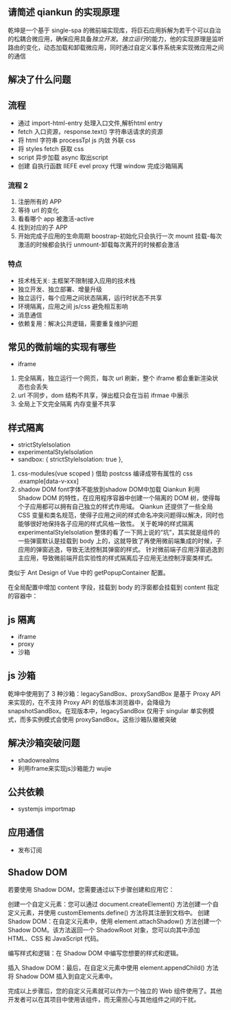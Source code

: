 ## 请简述 qiankun 的实现原理

乾坤是一个基于 single-spa 的微前端实现库，将巨石应用拆解为若干个可以自治的松耦合微应用，确保应用具备*独立开发*。*独立运行*的能力，他的实现原理是监听路由的变化，动态加载和卸载微应用，同时通过自定义事件系统来实现微应用之间的通信
## 解决了什么问题

## 流程

- 通过 import-html-entry 处理入口文件,解析html entry
- fetch 入口资源，response.text() 字符串话请求的资源
- 将 html 字符串 processTpl js 内敛 外联 css
- 将 styles fetch 获取 css
- script 异步加载 async 取出script
- 创建 自执行函数 IIEFE evel proxy 代理 window 完成沙箱隔离

### 流程 2

1. 注册所有的 APP
2. 等待 url 的变化
3. 看看哪个 app 被激活-active
4. 找到对应的子 APP
5. 开始完成子应用的生命周期 boostrap-初始化只会执行一次 mount 挂载-每次激活的时候都会执行 unmount-卸载每次离开的时候都会激活

### 特点

- 技术栈无关: 主框架不限制接入应用的技术栈
- 独立开发、独立部署、增量升级
- 独立运行，每个应用之间状态隔离，运行时状态不共享
- 环境隔离，应用之间 js/css 避免相互影响
- 消息通信
- 依赖复用：解决公共逻辑，需要重复维护问题

## 常见的微前端的实现有哪些

- iframe

1. 完全隔离，独立运行一个网页，每次 url 刷新，整个 iframe 都会重新渲染状态也会丢失
2. url 不同步，dom 结构不共享，弹出框只会在当前 ifrmae 中展示
3. 全局上下文完全隔离 内存变量不共享

## 样式隔离
- strictStyleIsolation
- experimentalStyleIsolation
- sandbox: { strictStyleIsolation: true },

1. css-modules(vue scoped ) 借助 postcss 编译成带有属性的 css .example[data-v-xxx] <div class='example' data-v-xxx>
2. shadow DOM font字体不能放到shadow DOM中加载
   Qiankun 利用 Shadow DOM 的特性，在应用程序容器中创建一个隔离的 DOM 树，使得每个子应用都可以拥有自己独立的样式作用域。
   Qiankun 还提供了一些全局 CSS 变量和类名规范，使得子应用之间的样式命名冲突问题得以解决，同时也能够很好地保持各子应用的样式风格一致性。
   关于乾坤的样式隔离 experimentalStyleIsolation
   整体的看了一下网上说的“坑”，其实就是组件的一些弹窗默认是挂载到 body 上的，这就导致了再使用微前端集成的时候，子应用的弹窗逃逸，导致无法控制其弹窗的样式。
   针对微前端子应用浮窗逃逸到主应用，导致微前端开启实验性的样式隔离后子应用无法控制浮窗类样式。

类似于 Ant Design of Vue 中的 getPopupContainer 配置。

在全局配置中增加 content 字段，挂载到 body 的浮窗都会挂载到 content 指定的容器中：

## js 隔离

- iframe
- proxy
- 沙箱

## js 沙箱

乾坤中使用到了 3 种沙箱：legacySandBox、proxySandBox 是基于 Proxy API 来实现的，在不支持 Proxy API 的低版本浏览器中，会降级为 snapshotSandBox。在现版本中，legacySandBox 仅用于 singular 单实例模式，而多实例模式会使用 proxySandBox。这些沙箱队徽被突破
## 解决沙箱突破问题
- shadowrealms
- 利用iframe来实现js沙箱能力 wujie
## 公共依赖

- systemjs importmap


## 应用通信
- 发布订阅
## Shadow DOM

若要使用 Shadow DOM，您需要通过以下步骤创建和应用它：

创建一个自定义元素：您可以通过 document.createElement() 方法创建一个自定义元素，并使用 customElements.define() 方法将其注册到文档中。
创建 Shadow DOM：在自定义元素中，使用 element.attachShadow() 方法创建一个 Shadow DOM。该方法返回一个 ShadowRoot 对象，您可以向其中添加 HTML、CSS 和 JavaScript 代码。

编写样式和逻辑：在 Shadow DOM 中编写您想要的样式和逻辑。

插入 Shadow DOM：最后，在自定义元素中使用 element.appendChild() 方法将 Shadow DOM 插入到自定义元素中。

完成以上步骤后，您的自定义元素就可以作为一个独立的 Web 组件使用了。其他开发者可以在其项目中使用该组件，而无需担心与其他组件之间的干扰。
